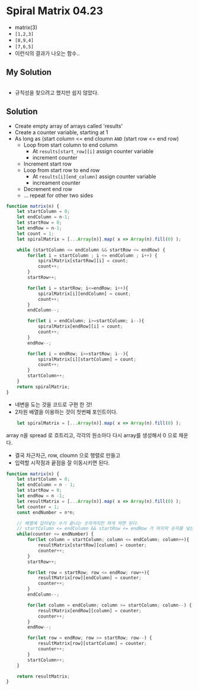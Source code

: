 # **Spiral Matrix 04.23**
- matrix(3) 
- `[1,2,3]`
- `[8,9,4]`
- `[7,6,5]`
- 이런식의 결과가 나오는 함수..

## **My Solution**
```javascript

```
- 규칙성을 찾으려고 했지만 쉽지 않았다. 

## **Solution**
- Create empty array of arrays called 'results'
- Create a counter variable, starting at 1
- As long as (start column <= end cloumn `AND` (start row <= end row)
    - Loop from start column to end column
        - At `results[start_row][i]` assign counter variable
        - increment counter
    - Increment start row
    - Loop from start row to end row
        - At `results[i][end_column]` assign counter variable
        - increament counter
    - Decrement end row
    - ... repeat for other two sides

```javascript
function matrix(n) {
    let startColumn = 0;
    let endColumn = n-1;
    let startRow = 0;
    let endRow = n-1;
    let count = 1;
    let spiralMatrix = [...Array(n)].map( x => Array(n).fill(0) );

    while (startColumn <= endColumn && startRow <= endRow) {
        for(let i = startColumn ; i <= endColumn ; i++) {
            spiralMatrix[startRow][i] = count;
            count++;
        }
        startRow++;

        for(let i = startRow; i<=endRow; i++){
            spiralMatrix[i][endColumn] = count;
            count++;
        }
        endColumn--;

        for(let i = endColumn; i>=startColumn; i--){
            spiralMatrix[endRow][i] = count;
            count++;
        }        
        endRow--;

        for(let i = endRow; i>=startRow; i--){
            spiralMatrix[i][startColumn] = count;
            count++;
        }
        startColumn++;
    }
    return spiralMatrix;
}
```

- 네변을 도는 것을 코드로 구현 한 것!
- 2차원 배열을 이용하는 것이 첫번째 포인트이다.
```javascript
    let spiralMatrix = [...Array(n)].map( x => Array(n).fill(0) );
```
array n을 spread 로 흐트리고, 각각의 원소마다 다시 array를 생성해서 0 으로 채운다.

- 결국 차근차근, row, cloumn 으로 행렬로 만들고
- 입력할 시작점과 끝점을 잘 이동시키면 된다. 


```javascript
function matrix(n) {
    let startColumn = 0;
    let endColumn = n - 1;
    let startRow = 0;
    let endRow = n -1;
    let resultMatrix = [...Array(n)].map( x => Array(n).fill(0) );
    let counter = 1;
    const endNumber = n*n;

    // 배열에 집어넣는 수가 끝나는 숫자까지만 하게 하면 된다.
    // startColumn <= endColumn && startRow <= endRow 가 마지막 숫자를 넣는 시점이 된다.
    while(counter <= endNumber) {
        for(let column = startColumn; column <= endColumn; column++){
            resultMatrix[startRow][column] = counter;
            counter++;
        }
        startRow++;

        for(let row = startRow; row <= endRow; row++){
            resultMatrix[row][endColumn] = counter;
            counter++;
        }
        endColumn--;

        for(let column = endColumn; column >= startColumn; column--) {
            resultMatrix[endRow][column] = counter;
            counter++;
        }
        endRow--;

        for(let row = endRow; row >= startRow; row--) {
            resultMatrix[row][startColumn] = counter;
            counter++;
        }
        startColumn++;
    }

    return resultMatrix;
}

```
